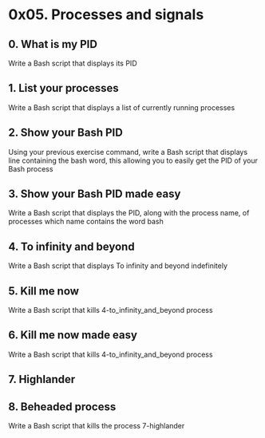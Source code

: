# 0x05. Processes and signals
## 0. What is my PID
Write a Bash script that displays its PID  
## 1. List your processes
Write a Bash script that displays a list of currently running processes  
## 2. Show your Bash PID
Using your previous exercise command, write a Bash script that displays line containing the bash word, this allowing you to easily get the PID of your Bash process  
## 3. Show your Bash PID made easy
Write a Bash script that displays the PID, along with the process name, of processes which name contains the word bash  
## 4. To infinity and beyond
Write a Bash script that displays To infinity and beyond indefinitely  
## 5. Kill me now
Write a Bash script that kills 4-to_infinity_and_beyond process  
## 6. Kill me now made easy
Write a Bash script that kills 4-to_infinity_and_beyond process  
## 7. Highlander
## 8. Beheaded process
Write a Bash script that kills the process 7-highlander  
